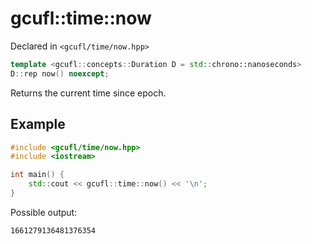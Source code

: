 # gcufl::time::now
Declared in `<gcufl/time/now.hpp>`
```cpp
template <gcufl::concepts::Duration D = std::chrono::nanoseconds>
D::rep now() noexcept;
```
Returns the current time since epoch.
## Example
```cpp
#include <gcufl/time/now.hpp>
#include <iostream>

int main() {
	std::cout << gcufl::time::now() << '\n';
}
```
Possible output:
```
1661279136481376354
```
